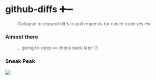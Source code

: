 # github-diffs ➕➖

> Collapse or expand diffs in pull requests for easier code review

### Almost there
> .. going to sleep 💤 check back later ⏰

### Sneak Peak

![](http://i.imgur.com/PENKbhP.png)
